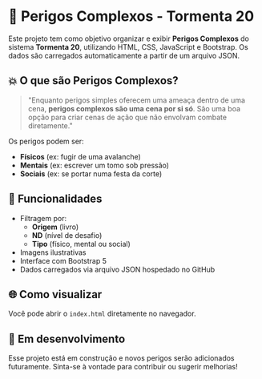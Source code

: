 # 🧠 Perigos Complexos - Tormenta 20

Este projeto tem como objetivo organizar e exibir **Perigos Complexos** do sistema **Tormenta 20**, utilizando HTML, CSS, JavaScript e Bootstrap. Os dados são carregados automaticamente a partir de um arquivo JSON.

## 💥 O que são Perigos Complexos?

> "Enquanto perigos simples oferecem uma ameaça dentro de uma cena, **perigos complexos são uma cena por si só**. São uma boa opção para criar cenas de ação que não envolvam combate diretamente."

Os perigos podem ser:
- **Físicos** (ex: fugir de uma avalanche)
- **Mentais** (ex: escrever um tomo sob pressão)
- **Sociais** (ex: se portar numa festa da corte)

## 🧩 Funcionalidades

- Filtragem por:
  - **Origem** (livro)
  - **ND** (nível de desafio)
  - **Tipo** (físico, mental ou social)
- Imagens ilustrativas
- Interface com Bootstrap 5
- Dados carregados via arquivo JSON hospedado no GitHub

## 🌐 Como visualizar

Você pode abrir o `index.html` diretamente no navegador. 

## 🚧 Em desenvolvimento

Esse projeto está em construção e novos perigos serão adicionados futuramente. Sinta-se à vontade para contribuir ou sugerir melhorias!
